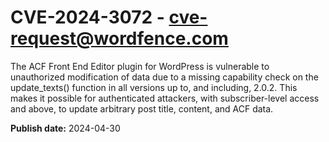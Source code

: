 # CVE-2024-3072 - cve-request@wordfence.com

The ACF Front End Editor plugin for WordPress is vulnerable to unauthorized modification of data due to a missing capability check on the update_texts() function in all versions up to, and including, 2.0.2. This makes it possible for authenticated attackers, with subscriber-level access and above, to update arbitrary post title, content, and ACF data.

**Publish date:** 2024-04-30
